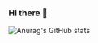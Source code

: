 ### Hi there 👋

![Anurag's GitHub stats](https://github-readme-stats.vercel.app/api?username=Anzai1026&theme=moltack&show_icons=truehttps://github-profile-trophy.vercel.app/?username=Anzai1026&theme=oldie)
<picture>
  <source media="(prefers-color-scheme: dark)" srcset="https://user-images.githubusercontent.com/25423296/163456776-7f95b81a-f1ed-45f7-b7ab-8fa810d529fa.png">

